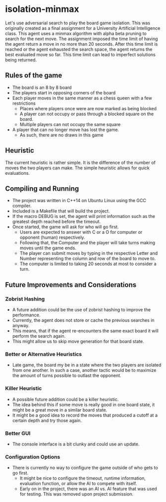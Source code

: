 # isolation-minmax
Let's use adversarial search to play the board game isolation.
This was originally created as a final assignment for a University Artificial Intelligence class.
This agent uses a minmax algorithm with alpha beta pruning to search for the next move.
The assignment imposed the time limit of having the agent return a move in no more than 20 seconds.
After this time limit is reached or the agent exhausted the search space, the agent returns the best evaluated move so far.
This time limit can lead to imperfect solutions being returned.

## Rules of the game
* The board is an 8 by 8 board
* The players start in opposing corners of the board
* Each player moves in the same manner as a chess queen with a few restrictions
  * Places where players once were are now marked as being blocked
  * A player can not occupy or pass through a blocked square on the board.
  * Multiple players can not occupy the same square
* A player that can no longer move has lost the game.
  * As such, there are no draws in this game

## Heuristic
The current heuristic is rather simple. It is the difference of the number of moves the two players can make. The simple heuristic allows for quick evaluations.

## Compiling and Running
* The project was written in C++14 on Ubuntu Linux using the GCC compiler.
* Included is a Makefile that will build the project.
* If the macro DEBUG is set, the agent will print information such as the greatest depth reached before the timeout.
* Once started, the game will ask for who will go first.
  * Users are expected to answer with C or a O for computer or opponent (human) respectively.
  * Following that, the Computer and the player will take turns making moves until the game ends.
  * The player can submit moves by typing in the respective Letter and Number representing the column and row of the board to move to.
  * The computer is limited to taking 20 seconds at most to consider a turn.

## Future Improvements and Considerations

### Zobrist Hashing
* A future addition could be the use of zobrist hashing to improve the performance.
* Currently, the agent does not store or cache the previous searches in anyway.
* This means, that if the agent re-encounters the same exact board it will perform the search again.
* This might allow us to skip move generation for that board state.

### Better or Alternative Heuristics
* Late game, the board my be in a state where the two players are isolated from one another. In such a case, another tactic would be to maximize the amount of turns possible to outlast the opponent.

### Killer Heuristic
* A possible future addition could be a killer heuristic.
* The idea behind this if some move is really good in one board state, it might be a great move in a similar board state.
* It might be a good idea to record the moves that produced a cutoff at a certain depth and try those again.

### Better GUI
* The console interface is a bit clunky and could use an update.

### Configuration Options
* There is currently no way to configure the game outside of who gets to go first.
  * It might be nice to configure the timeout, runtime information, evaluation function, or allow the AI to compete with itself.
  * Early on in the project, there was an AI vs. AI feature that was used for testing. This was removed upon project submission.
